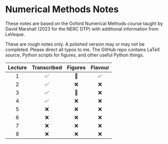 # Numerical Methods Notes

These notes are based on the Oxford Numerical Methods course taught by David Marshall (2023 for the NERC DTP) with additional information from LeVeque.

These are rough notes only. A polished version may or may not be completed. Please direct all typos to me. The GitHub repo contains LaTeX source, Python scripts for figures, and other useful Python things.

| Lecture | Transcribed  | Figures  | Flavour |
| :--: | :--: | :--: | :--: |
| 1 | ✅ | 🚧 | ✅ |
| 2 | ✅ | ❌ | ❌ |
| 3 | ✅ | 🚧 | ❌ |
| 4 | ✅ | ❌ | ❌ |
| 5 | ❌ | ❌ | ❌ |
| 6 | ❌ | ❌ | ❌ |
| 7 | ❌ | ❌ | ❌ |
| 8 | ❌ | ❌ | ❌ |